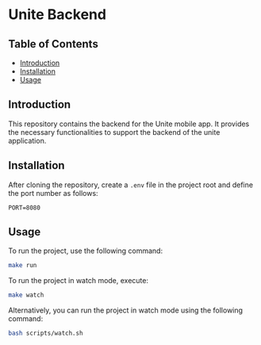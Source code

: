 # Unite Backend

## Table of Contents

- [Introduction](#introduction)
- [Installation](#installation)
- [Usage](#usage)

## Introduction

This repository contains the backend for the Unite mobile app. It provides the necessary functionalities to support the backend of the unite application.

## Installation

After cloning the repository, create a `.env` file in the project root and define the port number as follows:

```env
PORT=8080
```

## Usage

To run the project, use the following command:

```bash
make run
```

To run the project in watch mode, execute:

```bash
make watch
```

Alternatively, you can run the project in watch mode using the following command:

```bash
bash scripts/watch.sh
```
